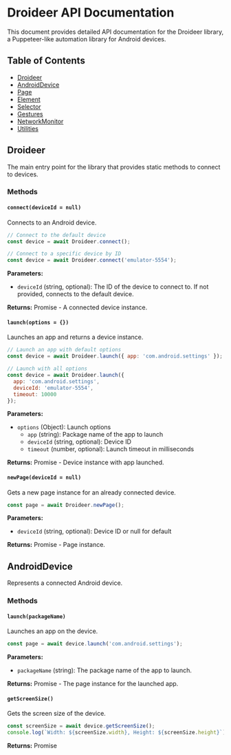 # Droideer API Documentation

This document provides detailed API documentation for the Droideer library, a Puppeteer-like automation library for Android devices.

## Table of Contents

* [Droideer](#droideer)
* [AndroidDevice](#androiddevice)
* [Page](#page)
* [Element](#element)
* [Selector](#selector)
* [Gestures](#gestures)
* [NetworkMonitor](#networkmonitor)
* [Utilities](#utilities)

## Droideer

The main entry point for the library that provides static methods to connect to devices.

### Methods

#### `connect(deviceId = null)`

Connects to an Android device.

``` javascript
// Connect to the default device
const device = await Droideer.connect();

// Connect to a specific device by ID
const device = await Droideer.connect('emulator-5554');
```

**Parameters:**

* `deviceId` (string, optional): The ID of the device to connect to. If not provided, connects to the default device.

**Returns:** Promise - A connected device instance.
<br>
#### `launch(options = {})`

Launches an app and returns a device instance.

``` javascript
// Launch an app with default options
const device = await Droideer.launch({ app: 'com.android.settings' });

// Launch with all options
const device = await Droideer.launch({
  app: 'com.android.settings',
  deviceId: 'emulator-5554',
  timeout: 10000
});
```

**Parameters:**

* `options` (Object): Launch options
    * `app` (string): Package name of the app to launch
    * `deviceId` (string, optional): Device ID
    * `timeout` (number, optional): Launch timeout in milliseconds

**Returns:** Promise - Device instance with app launched.
<br>
#### `newPage(deviceId = null)`

Gets a new page instance for an already connected device.

``` javascript
const page = await Droideer.newPage();
```

**Parameters:**

* `deviceId` (string, optional): Device ID or null for default

**Returns:** Promise - Page instance.
<br>
## AndroidDevice

Represents a connected Android device.

### Methods

#### `launch(packageName)`

Launches an app on the device.

``` javascript
const page = await device.launch('com.android.settings');
```

**Parameters:**

* `packageName` (string): The package name of the app to launch.

**Returns:** Promise - The page instance for the launched app.
<br>
#### `getScreenSize()`

Gets the screen size of the device.

``` javascript
const screenSize = await device.getScreenSize();
console.log(`Width: ${screenSize.width}, Height: ${screenSize.height}`);
```

**Returns:** Promise